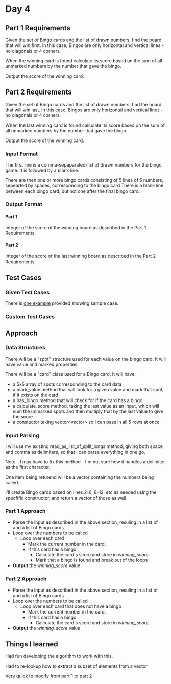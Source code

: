 # Day 4 #

## Part 1 Requirements ##

Given the set of Bingo cards and the list of drawn numbers, find the board that will win first. 
In this case, Bingos are only horizontal and vertical lines - no diagonals or 4 corners.

When the winning card is found calculate its score based on the sum of all unmarked numbers by the number that gave the bingo.

Output the score of the winning card.

## Part 2 Requirements ##

Given the set of Bingo cards and the list of drawn numbers, find the board that will win last. 
In this case, Bingos are only horizontal and vertical lines - no diagonals or 4 corners.

When the last winning card is found calculate its score based on the sum of all unmarked numbers by the number that gave the bingo.

Output the score of the winning card.

### Input Format ###

The first line is a comma-sepaparated-list of drawn numbers for the bingo game.
It is followed by a blank line.

There are then one or more bingo cards consisting of 5 lines of 5 numbers, sepearted by spaces, corresponding to the bingo card
There is a blank line between each bingo card, but not one after the final bingo card.

### Output Format ###

#### Part 1 ####

Integer of the score of the winning board as described in the Part 1 Requirements.

#### Part 2 ####

Integer of the score of the last winning board as described in the Part 2 Requirements.

## Test Cases ##

### Given Test Cases ###

There is [one example](../data/test_cases/day4_test1.txt) provided showing sample case.

### Custom Test Cases ###


## Approach ##

### Data Structures ###

There will be a "spot" structure used for each value on the bingo card. It will have value and marked properties.

There will be a "card" class used for a Bingo card. It will have:
- a 5x5 array of spots corresponding to the card data
- a mark_value method that will look for a given value and mark that spot, if it exists on the card
- a has_bingo method that will check for if the card has a bingo
- a calculate_score method, taking the last value as an input, which will sum the unmarked spots and then multiply that by the last value to give the score
- a constuctor taking vector<vector<long>> so I can pass in all 5 rows at once

### Input Parsing ###

I will use my existing read_as_list_of_split_longs method, giving both space and comma as delimiters, so that I can parse everything in one go.

Note - I may have to fix this method - I'm not sure how it handles a delimiter as the first character.

One item being returend will be a vector containing the numbers being called.

I'll create Bingo cards based on lines 2-6, 8-12, etc as needed using the specfific constructor, and return a vector of those as well.

### Part 1 Approach ###

- Parse the input as described in the above section, resuling in a list of and a list of Bingo cards
- Loop over the numbers to be called
    - Loop over each card
        - Mark the current number in the card.
        - If this card has a bingo
            - Calculate the card's score and store in *winning_score*.
            - Mark that a bingo is found and break out of the loops
- **Output** the *winning_score* value

### Part 2 Approach ###

- Parse the input as described in the above section, resuling in a list of and a list of Bingo cards
- Loop over the numbers to be called
    - Loop over each card that does not have a bingo
        - Mark the current number in the card.
        - If this card has a bingo
            - Calculate the card's score and store in *winning_score*.
- **Output** the *winning_score* value

## Things I learned ##

Had fun developing the algorithm to work with this.

Had to re-lookup how to extract a subset of elements from a vector

Very quick to modify from part 1 to part 2

